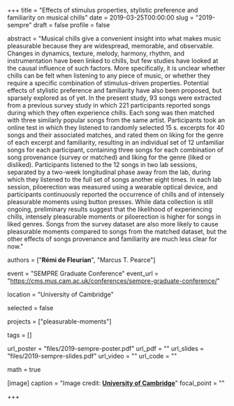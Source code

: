 +++
title = "Effects of stimulus properties, stylistic preference and familiarity on musical chills"
date = 2019-03-25T00:00:00
slug = "2019-sempre"
draft = false
profile = false

abstract = "Musical chills give a convenient insight into what makes music pleasurable because they are widespread, memorable, and observable. Changes in dynamics, texture, melody, harmony, rhythm, and instrumentation have been linked to chills, but few studies have looked at the causal influence of such factors. More specifically, it is unclear whether chills can be felt when listening to any piece of music, or whether they require a specific combination of stimulus-driven properties. Potential effects of stylistic preference and familiarity have also been proposed, but sparsely explored as of yet. In the present study, 93 songs were extracted from a previous survey study in which 221 participants reported songs during which they often experience chills. Each song was then matched with three similarly popular songs from the same artist. Participants took an online test in which they listened to randomly selected 15 s. excerpts for 40 songs and their associated matches, and rated them on liking for the genre of each excerpt and familiarity, resulting in an individual set of 12 unfamiliar songs for each participant, containing three songs for each combination of song provenance (survey or matched) and liking for the genre (liked or disliked). Participants listened to the 12 songs in two lab sessions, separated by a two-week longitudinal phase away from the lab, during which they listened to the full set of songs another eight times. In each lab session, piloerection was measured using a wearable optical device, and participants continuously reported the occurrence of chills and of intensely pleasurable moments using button presses. While data collection is still ongoing, preliminary results suggest that the likelihood of experiencing chills, intensely pleasurable moments or piloerection is higher for songs in liked genres. Songs from the survey dataset are also more likely to cause pleasurable moments compared to songs from the matched dataset, but the other effects of songs provenance and familiarity are much less clear for now."

authors = ["**Rémi de Fleurian**", "Marcus T. Pearce"]

event = "SEMPRE Graduate Conference"
event_url = "https://cms.mus.cam.ac.uk/conferences/sempre-graduate-conference/"

location = "University of Cambridge"

selected = false

projects = ["pleasurable-moments"]

tags = []

url_poster = "files/2019-sempre-poster.pdf"
url_pdf = ""
url_slides = "files/2019-sempre-slides.pdf"
url_video = ""
url_code = ""

math = true

[image]
caption = "Image credit: [**University of Cambridge**](https://www.cam.ac.uk/)"
focal_point = ""
  
+++